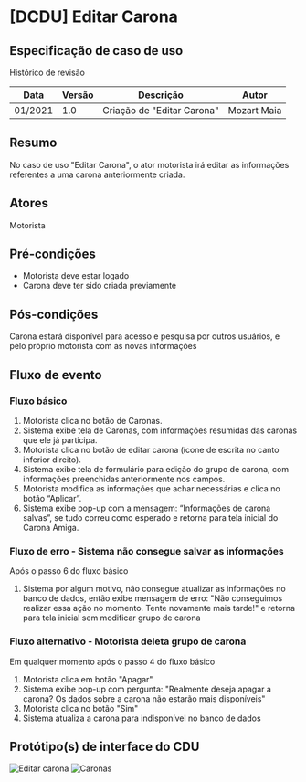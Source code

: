 # [DCDU] Editar Carona
## Especificação de caso de uso

Histórico de revisão

| Data | Versão | Descrição | Autor |
|--|--|--|--|
| 01/2021 | 1.0 | Criação de "Editar Carona" | Mozart Maia |


## Resumo
No caso de uso "Editar Carona", o ator motorista irá editar as informações referentes a uma carona anteriormente criada.

## Atores
Motorista

## Pré-condições

 - Motorista deve estar logado
 - Carona deve ter sido criada previamente

## Pós-condições
Carona estará disponível para acesso e pesquisa por outros usuários, e pelo próprio motorista com as novas informações

## Fluxo de evento
### Fluxo básico

 1. Motorista clica no botão de Caronas.
 2. Sistema exibe tela de Caronas, com informações resumidas das caronas que ele já participa.
 3. Motorista clica no botão de editar carona (ícone de escrita no canto inferior direito).
 4. Sistema exibe tela de formulário para edição do grupo de carona, com informações preenchidas anteriormente nos campos.
 5. Motorista modifica as informações que achar necessárias e clica no botão “Aplicar”.
 6. Sistema exibe pop-up com a mensagem: “Informações de carona salvas”, se tudo correu como esperado e retorna para tela inicial do Carona Amiga.

### Fluxo de erro - Sistema não consegue salvar as informações 
Após o passo 6 do fluxo básico

 1. Sistema por algum motivo, não consegue atualizar as informações no banco de dados, então exibe mensagem de erro: "Não conseguimos realizar essa ação no momento. Tente novamente mais tarde!" e retorna para tela inicial sem modificar grupo de carona

### Fluxo alternativo - Motorista deleta grupo de carona

Em qualquer momento após o passo 4 do fluxo básico

 1. Motorista clica em botão "Apagar"
 2. Sistema exibe pop-up com pergunta: "Realmente deseja apagar a carona? Os dados sobre a carona não estarão mais disponíveis"
 3. Motorista clica no botão "Sim"
 4. Sistema atualiza a carona para indisponível no banco de dados

## Protótipo(s) de interface do CDU

![Editar carona](https://user-images.githubusercontent.com/77278366/196989264-45becb83-403f-415f-a393-37ce6d6b6ec9.png)
![Caronas](https://user-images.githubusercontent.com/77278366/196989275-9b9c7f3f-3981-4a53-a64c-05d4fdd8764a.png)



